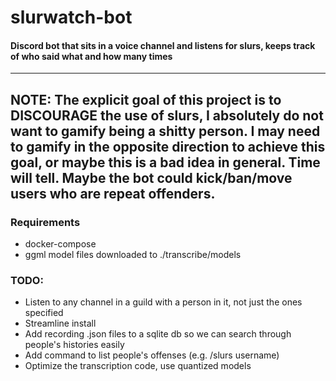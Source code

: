 # slurwatch-bot

#### Discord bot that sits in a voice channel and listens for slurs, keeps track of who said what and how many times

---

## NOTE: The explicit goal of this project is to DISCOURAGE the use of slurs, I absolutely do not want to gamify being a shitty person. I may need to gamify in the opposite direction to achieve this goal, or maybe this is a bad idea in general. Time will tell. Maybe the bot could kick/ban/move users who are repeat offenders.

### Requirements
- docker-compose
- ggml model files downloaded to ./transcribe/models

### TODO:
- Listen to any channel in a guild with a person in it, not just the ones specified
- Streamline install
- Add recording .json files to a sqlite db so we can search through people's histories easily
- Add command to list people's offenses (e.g. /slurs username)
- Optimize the transcription code, use quantized models
